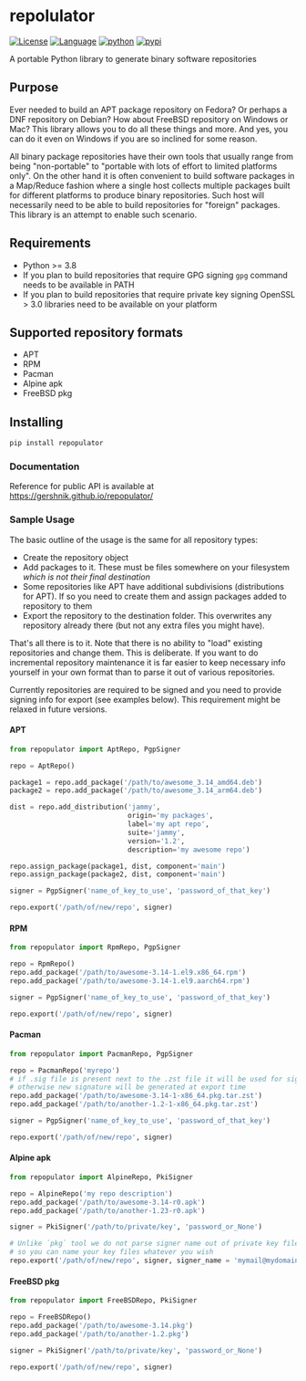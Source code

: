 

# repolulator

[![License](https://img.shields.io/badge/license-BSD-brightgreen.svg)](https://opensource.org/licenses/BSD-3-Clause)
[![Language](https://img.shields.io/badge/language-Python-blue.svg)](https://www.python.org)
[![python](https://img.shields.io/badge/python->=3.8-blue.svg)](https://www.python.org/downloads/release/python-380/)
[![pypi](https://img.shields.io/pypi/v/repopulator)](https://pypi.org/project/repopulator)

A portable Python library to generate binary software repositories

## Purpose

Ever needed to build an APT package repository on Fedora? Or perhaps a DNF repository on Debian? How about FreeBSD repository on Windows or Mac? This library allows you to do all these things and more. And yes, you can do it even on Windows if you are so inclined for some reason.

All binary package repositories have their own tools that usually range from being "non-portable" to "portable with lots of effort to limited platforms only". On the other hand it is often convenient to build software packages in a Map/Reduce fashion where a single host collects multiple packages built for different platforms to produce binary repositories. Such host will necessarily need to be able to build repositories for "foreign" packages. This library is an attempt to enable such scenario.

## Requirements

* Python >= 3.8
* If you plan to build repositories that require GPG signing `gpg` command needs to be available in PATH
* If you plan to build repositories that require private key signing OpenSSL > 3.0 libraries need to be available on your platform

## Supported repository formats

* APT
* RPM
* Pacman
* Alpine apk
* FreeBSD pkg

## Installing

```bash
pip install repopulator
```

### Documentation

Reference for public API is available at https://gershnik.github.io/repopulator/

### Sample Usage

The basic outline of the usage is the same for all repository types:
- Create the repository object
- Add packages to it. These must be files somewhere on your filesystem *which is not their final destination*
- Some repositories like APT have additional subdivisions (distributions for APT). If so you need to create them and assign packages added to repository to them
- Export the repository to the destination folder. This overwrites any repository already there (but not any extra files you might have). 

That's all there is to it. Note that there is no ability to "load" existing repositories and change them. This is deliberate. If you want to do incremental repository maintenance it is far easier to keep necessary info yourself in your own format than to parse it out of various repositories. 

Currently repositories are required to be signed and you need to provide signing info for export (see examples below). This requirement might be relaxed in future versions.

#### APT

```python
from repopulator import AptRepo, PgpSigner

repo = AptRepo()

package1 = repo.add_package('/path/to/awesome_3.14_amd64.deb')
package2 = repo.add_package('/path/to/awesome_3.14_arm64.deb')

dist = repo.add_distribution('jammy', 
                             origin='my packages', 
                             label='my apt repo', 
                             suite='jammy', 
                             version='1.2', 
                             description='my awesome repo')

repo.assign_package(package1, dist, component='main')
repo.assign_package(package2, dist, component='main')

signer = PgpSigner('name_of_key_to_use', 'password_of_that_key')

repo.export('/path/of/new/repo', signer)

```

#### RPM

```python
from repopulator import RpmRepo, PgpSigner

repo = RpmRepo()
repo.add_package('/path/to/awesome-3.14-1.el9.x86_64.rpm')
repo.add_package('/path/to/awesome-3.14-1.el9.aarch64.rpm')

signer = PgpSigner('name_of_key_to_use', 'password_of_that_key')

repo.export('/path/of/new/repo', signer)

```

#### Pacman

```python
from repopulator import PacmanRepo, PgpSigner

repo = PacmanRepo('myrepo')
# if .sig file is present next to the .zst file it will be used for signature
# otherwise new signature will be generated at export time
repo.add_package('/path/to/awesome-3.14-1-x86_64.pkg.tar.zst')
repo.add_package('/path/to/another-1.2-1-x86_64.pkg.tar.zst')

signer = PgpSigner('name_of_key_to_use', 'password_of_that_key')

repo.export('/path/of/new/repo', signer)

```

#### Alpine apk

```python
from repopulator import AlpineRepo, PkiSigner

repo = AlpineRepo('my repo description')
repo.add_package('/path/to/awesome-3.14-r0.apk')
repo.add_package('/path/to/another-1.23-r0.apk')

signer = PkiSigner('/path/to/private/key', 'password_or_None')

# Unlike `pkg` tool we do not parse signer name out of private key filename
# so you can name your key files whatever you wish
repo.export('/path/of/new/repo', signer, signer_name = 'mymail@mydomain.com-1234abcd')

```

#### FreeBSD pkg

```python
from repopulator import FreeBSDRepo, PkiSigner

repo = FreeBSDRepo()
repo.add_package('/path/to/awesome-3.14.pkg')
repo.add_package('/path/to/another-1.2.pkg')

signer = PkiSigner('/path/to/private/key', 'password_or_None')

repo.export('/path/of/new/repo', signer)

```

